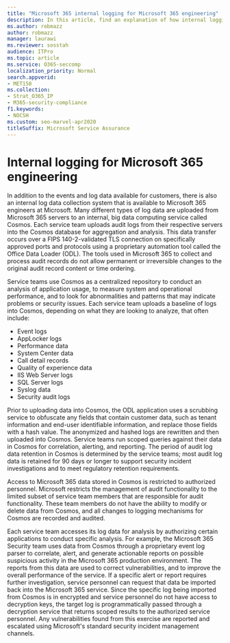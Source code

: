 ```yaml
---
title: "Microsoft 365 internal logging for Microsoft 365 engineering"
description: In this article, find an explanation of how internal logging for Microsoft 365 Engineering teams works.
ms.author: robmazz
author: robmazz
manager: laurawi
ms.reviewer: sosstah
audience: ITPro
ms.topic: article
ms.service: O365-seccomp
localization_priority: Normal
search.appverid:
- MET150
ms.collection:
- Strat_O365_IP
- M365-security-compliance
f1.keywords:
- NOCSH
ms.custom: seo-marvel-apr2020
titleSuffix: Microsoft Service Assurance
---
```


# Internal logging for Microsoft 365 engineering

In addition to the events and log data available for customers, there is also an internal log data collection system that is available to Microsoft 365 engineers at Microsoft. Many different types of log data are uploaded from Microsoft 365 servers to an internal, big data computing service called Cosmos. Each service team uploads audit logs from their respective servers into the Cosmos database for aggregation and analysis. This data transfer occurs over a FIPS 140-2-validated TLS connection on specifically approved ports and protocols using a proprietary automation tool called the Office Data Loader (ODL). The tools used in Microsoft 365 to collect and process audit records do not allow permanent or irreversible changes to the original audit record content or time ordering.

Service teams use Cosmos as a centralized repository to conduct an analysis of application usage, to measure system and operational performance, and to look for abnormalities and patterns that may indicate problems or security issues. Each service team uploads a baseline of logs into Cosmos, depending on what they are looking to analyze, that often include:

- Event logs
- AppLocker logs
- Performance data
- System Center data
- Call detail records
- Quality of experience data
- IIS Web Server logs
- SQL Server logs
- Syslog data
- Security audit logs

Prior to uploading data into Cosmos, the ODL application uses a scrubbing service to obfuscate any fields that contain customer data, such as tenant information and end-user identifiable information, and replace those fields with a hash value. The anonymized and hashed logs are rewritten and then uploaded into Cosmos. Service teams run scoped queries against their data in Cosmos for correlation, alerting, and reporting. The period of audit log data retention in Cosmos is determined by the service teams; most audit log data is retained for 90 days or longer to support security incident investigations and to meet regulatory retention requirements.

Access to Microsoft 365 data stored in Cosmos is restricted to authorized personnel. Microsoft restricts the management of audit functionality to the limited subset of service team members that are responsible for audit functionality. These team members do not have the ability to modify or delete data from Cosmos, and all changes to logging mechanisms for Cosmos are recorded and audited.

Each service team accesses its log data for analysis by authorizing certain applications to conduct specific analysis. For example, the Microsoft 365 Security team uses data from Cosmos through a proprietary event log parser to correlate, alert, and generate actionable reports on possible suspicious activity in the Microsoft 365 production environment. The reports from this data are used to correct vulnerabilities, and to improve the overall performance of the service. If a specific alert or report requires further investigation, service personnel can request that data be imported back into the Microsoft 365 service. Since the specific log being imported from Cosmos is in encrypted and service personnel do not have access to decryption keys, the target log is programmatically passed through a decryption service that returns scoped results to the authorized service personnel. Any vulnerabilities found from this exercise are reported and escalated using Microsoft's standard security incident management channels.
